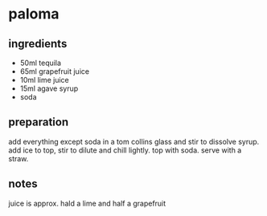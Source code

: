 # paloma

## ingredients

- 50ml tequila
- 65ml grapefruit juice
- 10ml lime juice
- 15ml agave syrup
- soda

## preparation

add everything except soda in a tom collins glass and stir to dissolve syrup. add ice to top, stir to dilute and chill lightly. top with soda. serve with a straw.

## notes

juice is approx. hald a lime and half a grapefruit
